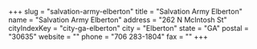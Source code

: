 +++
slug = "salvation-army-elberton"
title = "Salvation Army Elberton"
name = "Salvation Army Elberton"
address = "262 N McIntosh St"
cityIndexKey = "city-ga-elberton"
city = "Elberton"
state = "GA"
postal = "30635"
website = ""
phone = "706 283-1804"
fax = ""
+++
